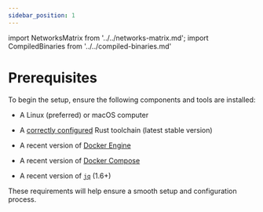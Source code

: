 ```yaml
---
sidebar_position: 1
---
```


import NetworksMatrix from '../../networks-matrix.md';
import CompiledBinaries from '../../compiled-binaries.md'

# Prerequisites

To begin the setup, ensure the following components and tools are installed:

- A Linux (preferred) or macOS computer

- A [correctly configured](https://www.rust-lang.org/learn/get-started) Rust toolchain (latest stable version)

- A recent version of [Docker Engine](https://docs.docker.com/engine/install/)

- A recent version of [Docker Compose](https://docs.docker.com/compose/install/)

- A recent version of [`jq`](https://stedolan.github.io/jq/) (1.6+)

These requirements will help ensure a smooth setup and configuration process.
